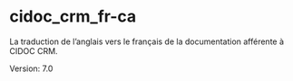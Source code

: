 # cidoc_crm_fr-ca

La traduction de l’anglais vers le français de la documentation afférente à CIDOC CRM.

Version: 7.0